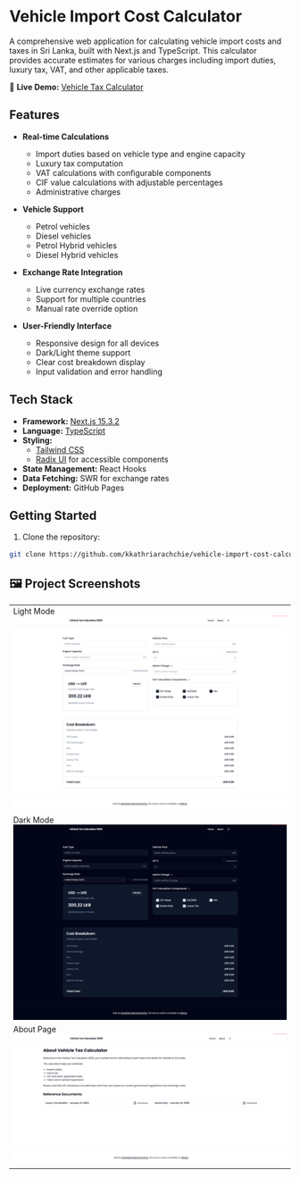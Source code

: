 # Vehicle Import Cost Calculator

A comprehensive web application for calculating vehicle import costs and taxes in Sri Lanka, built with Next.js and TypeScript. This calculator provides accurate estimates for various charges including import duties, luxury tax, VAT, and other applicable taxes.

🔗 **Live Demo:** [Vehicle Tax Calculator](https://kkathriarachchie.github.io/vehicle-import-cost-calculator/)

## Features

- **Real-time Calculations**

  - Import duties based on vehicle type and engine capacity
  - Luxury tax computation
  - VAT calculations with configurable components
  - CIF value calculations with adjustable percentages
  - Administrative charges

- **Vehicle Support**

  - Petrol vehicles
  - Diesel vehicles
  - Petrol Hybrid vehicles
  - Diesel Hybrid vehicles

- **Exchange Rate Integration**

  - Live currency exchange rates
  - Support for multiple countries
  - Manual rate override option

- **User-Friendly Interface**
  - Responsive design for all devices
  - Dark/Light theme support
  - Clear cost breakdown display
  - Input validation and error handling

## Tech Stack

- **Framework:** [Next.js 15.3.2](https://nextjs.org/)
- **Language:** [TypeScript](https://www.typescriptlang.org/)
- **Styling:**
  - [Tailwind CSS](https://tailwindcss.com/)
  - [Radix UI](https://www.radix-ui.com/) for accessible components
- **State Management:** React Hooks
- **Data Fetching:** SWR for exchange rates
- **Deployment:** GitHub Pages

## Getting Started

1. Clone the repository:

```bash
git clone https://github.com/kkathriarachchie/vehicle-import-cost-calculator.git
```

## 🖼️ **Project Screenshots**

<table>
  <tr>
    <td><span>Light Mode  </span><br/><img src="/public/Screenshots/Light Mood.png" alt="Screenshot 1" /></td>
  </tr>
  <tr>
    <td><span>Dark Mode  </span><br/><img src="/public/Screenshots/Dark Mood.png" alt="Screenshot 2" /></td>
  
  </tr>
  <tr>
    <td><span>About Page  </span><br/><img src="/public/Screenshots/About Page.png" alt="Screenshot 3" /></td>
  </tr>
</table>
